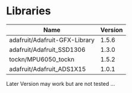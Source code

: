 # Libraries

| Name                          | Version |
| ----------------------------- | ------- |
| adafruit/Adafruit-GFX-Library | 1.5.6   |
| adafruit/Adafruit_SSD1306     | 1.3.0   |
| tockn/MPU6050_tockn           | 1.5.2   |
| adafruit/Adafruit_ADS1X15     | 1.0.1   |

Later Version may work but are not tested ...

